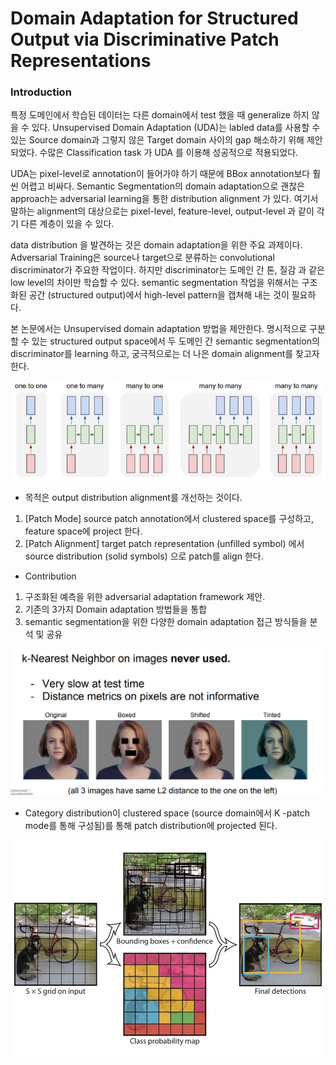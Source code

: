 # Domain Adaptation for Structured Output via Discriminative Patch Representations

### Introduction

특정 도메인에서 학습된 데이터는 다른 domain에서 test 했을 때 generalize 하지 않을 수 있다. Unsupervised Domain Adaptation \(UDA\)는 labled data를 사용할 수 있는 Source domain과 그렇지 않은 Target domain 사이의 gap 해소하기 위해 제안되었다. 수많은 Classification task 가 UDA 를 이용해 성공적으로 적용되었다. 

UDA는 pixel-level로 annotation이 들어가야 하기 때문에 BBox annotation보다 훨씬 어렵고 비싸다. Semantic Segmentation의 domain adaptation으로 괜찮은 approach는 adversarial learning을 통한 distribution alignment 가 있다. 여기서 말하는 alignment의 대상으로는 pixel-level, feature-level, output-level 과 같이 각기 다른 계층이 있을 수 있다.

data distribution 을 발견하는 것은 domain adaptation을 위한 주요 과제이다. Adversarial Training은 source나 target으로 분류하는 convolutional discriminator가 주요한 작업이다. 하지만 discriminator는 도메인 간 톤, 질감 과 같은 low level의 차이만 학습할 수 있다. semantic segmentation 작업을 위해서는 구조화된 공간 \(structured output\)에서 high-level pattern을 캡쳐해 내는 것이 필요하다. 

본 논문에서는 Unsupervised domain adaptation 방법을 제안한다.  명시적으로 구분할 수 있는 structured output space에서 두 도메인 간 semantic segmentation의 discriminator를 learning 하고, 궁극적으로는 더 나은 domain alignment를 찾고자 한다.

![](../.gitbook/assets/image%20%281%29.png)

* 목적은 output distribution alignment를 개선하는 것이다.

1. \[Patch Mode\] source patch annotation에서 clustered space를 구성하고, feature space에 project 한다.
2. \[Patch Alignment\] target patch representation \(unfilled symbol\) 에서 source distribution \(solid symbols\) 으로 patch를 align 한다.

* Contribution

1. 구조화된 예측을 위한 adversarial adaptation framework 제안. 
2. 기존의 3가지 Domain adaptation 방법들을 통합
3. semantic segmentation을 위한 다양한 domain adaptation 접근 방식들을 분석 및 공유

![](../.gitbook/assets/image%20%285%29.png)

* Category distribution이 clustered space \(source domain에서 K -patch mode를 통해 구성됨\)를 통해  patch distribution에 projected 된다.

![](../.gitbook/assets/image%20%28116%29.png)



